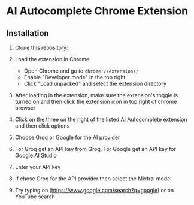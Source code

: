 # AI Autocomplete Chrome Extension

## Installation

1. Clone this repository:

2. Load the extension in Chrome:
   - Open Chrome and go to `chrome://extensions/`
   - Enable "Developer mode" in the top right
   - Click "Load unpacked" and select the extension directory

3. After loading in the extension, make sure the extension's toggle is turned on and then click the extension icon in top right of chrome browser 

4. Click on the three on the right of the listed AI Autocomplete extension and then click options

5. Choose Groq or Google for the AI provider

6. For Groq get an API key from Groq. For Google get an API key for Google AI Studio

7. Enter your API key

8. If chose Groq for the API provider then select the Mixtral model

9. Try typing on (https://www.google.com/search?q=google) or on YouTube search


